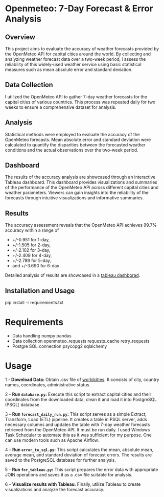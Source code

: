 # Openmeteo: 7-Day Forecast & Error Analysis

## Overview
This project aims to evaluate the accuracy of weather forecasts provided by the OpenMeteo API for capital cities around the world. By collecting and analyzing weather forecast data over a two-week period, I assess the reliability of this widely-used weather service using basic statistical measures such as mean absolute error and standard deviation.

## Data Collection
I utilized the OpenMeteo API to gather 7-day weather forecasts for the capital cities of various countries. This process was repeated daily for two weeks to ensure a comprehensive dataset for analysis. 

## Analysis
Statistical methods were employed to evaluate the accuracy of the OpenMeteo forecasts. Mean absolute error and standard deviation were calculated to quantify the disparities between the forecasted weather conditions and the actual observations over the two-week period.

## Dashboard
The results of the accuracy analysis are showcased through an interactive Tableau dashboard. This dashboard provides visualizations and summaries of the performance of the OpenMeteo API across different capital cities and weather parameters. Viewers can gain insights into the reliability of the forecasts through intuitive visualizations and informative summaries.

## Results
The accuracy assessment reveals that the OpenMeteo API achieves 99.7% accuracy within a range of 
* +/-0.951 for 1-day,
* +/-1.505 for 2-day,
* +/-2.102 for 3-day,
* +/-2.409 for 4-day,
* +/-2.789 for 5-day,
* and +/-3.690 for 6-day

Detailed analysis of results are showcased in a [tableau dashborad](https://public.tableau.com/views/OpenMeteo7-DayForecastDashboardErrorAnalysis/OpenMeteo7-DayForecastDashboardErrorAnalysis?:language=en-US&:sid=&:display_count=n&:origin=viz_share_link).

## Installation and Usage

pip install -r requirements.txt

# Requirements
 - Data handling
numpy
pandas
 - Data collection
openmeteo_requests
requests_cache
retry_requests
 - Postgre SQL connection
psycopg2
sqlalchemy
# Usage
1 - **Download Data:** Obtain .csv file of [worldcities](https://simplemaps.com/data/world-cities). It consists of city, country names, coordinates, administrative status.

2 - **Run `database.py`:** Execute this script to extract capital cities and their coordinates from the downloaded data, clean it and load it into PostgreSQL (PSQL) database.

3 - **Run `forecast_daily_run.py`:** This script serves as a simple Extract, Transform, Load (ETL) pipeline. It creates a table in PSQL server, adds necessary columns and updates the table with 7-day weather forecasts retrieved from the OpenMeteo API. It must be run daily. I used Windows Task Schedular to automate this as it was sufficient for my purpose. One can use modern tools such as Apache Airflow.

4 - **Run `error_to_sql.py`:** This script calculates the mean, absolute mean, average mean, and standard deviation of forecast errors. The results are saved to the PostgreSQL database for further analysis.

5 - **Run `for_tableau.py`:** This script prepares the error data with appropriate JOIN operations and saves it as a .csv file suitable for analysis.

6 - **Visualize results with Tableau:** Finally, utilize Tableau to create visualizations and analyze the forecast accuracy.





